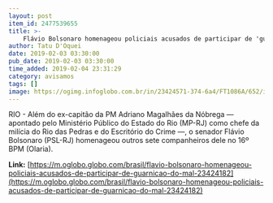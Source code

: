```yaml
---
layout: post
item_id: 2477539655
title: >-
    Flávio Bolsonaro homenageou policiais acusados de participar de 'guarnição do mal'
author: Tatu D'Oquei
date: 2019-02-03 03:30:00
pub_date: 2019-02-03 03:30:00
time_added: 2019-02-04 23:31:29
category: avisamos
tags: []
image: https://ogimg.infoglobo.com.br/in/23424571-374-6a4/FT1086A/652/italo-ciba.jpg
---
```


RIO - Além do ex-capitão da PM Adriano Magalhães da Nóbrega — apontado pelo Ministério Público do Estado do Rio (MP-RJ) como chefe da milícia do Rio das Pedras e do Escritório do Crime —, o senador Flávio Bolsonaro (PSL-RJ) homenageou outros sete companheiros dele no 16º BPM (Olaria).

**Link:** [https://m.oglobo.globo.com/brasil/flavio-bolsonaro-homenageou-policiais-acusados-de-participar-de-guarnicao-do-mal-23424182](https://m.oglobo.globo.com/brasil/flavio-bolsonaro-homenageou-policiais-acusados-de-participar-de-guarnicao-do-mal-23424182)

